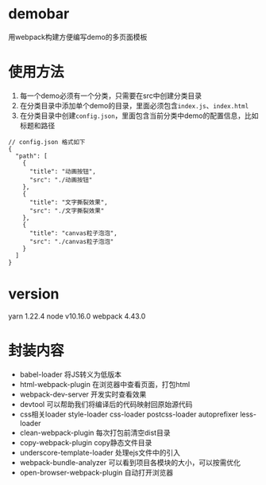 # demobar

用webpack构建方便编写demo的多页面模板

# 使用方法

1. 每一个demo必须有一个分类，只需要在src中创建分类目录
2. 在分类目录中添加单个demo的目录，里面必须包含`index.js`、`index.html`
3. 在分类目录中创建`config.json`，里面包含当前分类中demo的配置信息，比如标题和路径
```
// config.json 格式如下
{
  "path": [
    {
      "title": "动画按钮",
      "src": "./动画按钮"
    },
    {
      "title": "文字撕裂效果",
      "src": "./文字撕裂效果"
    },
    {
      "title": "canvas粒子泡泡",
      "src": "./canvas粒子泡泡"
    }
  ]
}
```

# version

yarn 1.22.4
node v10.16.0
webpack 4.43.0

# 封装内容

- babel-loader 将JS转义为低版本
- html-webpack-plugin 在浏览器中查看页面，打包html
- webpack-dev-server 开发实时查看效果
- devtool 可以帮助我们将编译后的代码映射回原始源代码
- css相关loader style-loader css-loader postcss-loader autoprefixer less-loader
- clean-webpack-plugin 每次打包前清空dist目录
- copy-webpack-plugin copy静态文件目录
- underscore-template-loader 处理ejs文件中的引入
- webpack-bundle-analyzer 可以看到项目各模块的大小，可以按需优化
- open-browser-webpack-plugin 自动打开浏览器